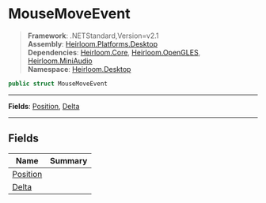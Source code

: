 # MouseMoveEvent

> **Framework**: .NETStandard,Version=v2.1  
> **Assembly**: [Heirloom.Platforms.Desktop][0]  
> **Dependencies**: [Heirloom.Core][1], [Heirloom.OpenGLES][2], [Heirloom.MiniAudio][3]  
> **Namespace**: [Heirloom.Desktop][0]  

```cs
public struct MouseMoveEvent
```

--------------------------------------------------------------------------------

**Fields**: [Position][4], [Delta][5]

--------------------------------------------------------------------------------

## Fields

| Name          | Summary |
|---------------|---------|
| [Position][4] |         |
| [Delta][5]    |         |

[0]: ..\Heirloom.Platforms.Desktop.md
[1]: ..\Heirloom.Core.md
[2]: ..\Heirloom.OpenGLES.md
[3]: ..\Heirloom.MiniAudio.md
[4]: Heirloom.Desktop.MouseMoveEvent.Position.md
[5]: Heirloom.Desktop.MouseMoveEvent.Delta.md
